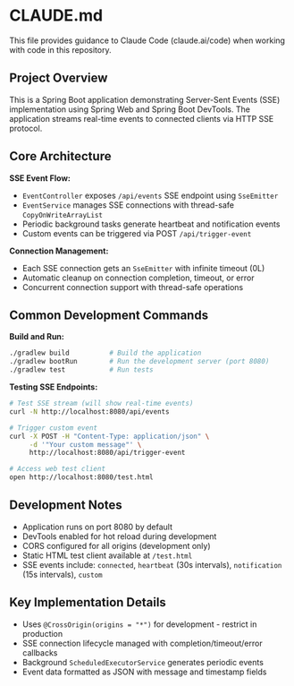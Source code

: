 # CLAUDE.md

This file provides guidance to Claude Code (claude.ai/code) when working with code in this repository.

## Project Overview

This is a Spring Boot application demonstrating Server-Sent Events (SSE) implementation using Spring Web and Spring Boot DevTools. The application streams real-time events to connected clients via HTTP SSE protocol.

## Core Architecture

**SSE Event Flow:**
- `EventController` exposes `/api/events` SSE endpoint using `SseEmitter`
- `EventService` manages SSE connections with thread-safe `CopyOnWriteArrayList`
- Periodic background tasks generate heartbeat and notification events
- Custom events can be triggered via POST `/api/trigger-event`

**Connection Management:**
- Each SSE connection gets an `SseEmitter` with infinite timeout (0L)
- Automatic cleanup on connection completion, timeout, or error
- Concurrent connection support with thread-safe operations

## Common Development Commands

**Build and Run:**
```bash
./gradlew build          # Build the application
./gradlew bootRun        # Run the development server (port 8080)
./gradlew test           # Run tests
```

**Testing SSE Endpoints:**
```bash
# Test SSE stream (will show real-time events)
curl -N http://localhost:8080/api/events

# Trigger custom event
curl -X POST -H "Content-Type: application/json" \
     -d '"Your custom message"' \
     http://localhost:8080/api/trigger-event

# Access web test client
open http://localhost:8080/test.html
```

## Development Notes

- Application runs on port 8080 by default
- DevTools enabled for hot reload during development
- CORS configured for all origins (development only)
- Static HTML test client available at `/test.html`
- SSE events include: `connected`, `heartbeat` (30s intervals), `notification` (15s intervals), `custom`

## Key Implementation Details

- Uses `@CrossOrigin(origins = "*")` for development - restrict in production
- SSE connection lifecycle managed with completion/timeout/error callbacks  
- Background `ScheduledExecutorService` generates periodic events
- Event data formatted as JSON with message and timestamp fields